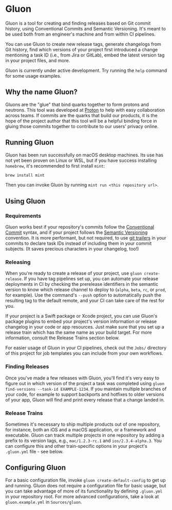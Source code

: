 # Gluon

Gluon is a tool for creating and finding releases based on Git commit history, using Conventional Commits and Semantic
Versioning. It's meant to be used both from an engineer's machine and from within CI pipelines.

You can use Gluon to create new release tags, generate changelogs from Git history, find which versions of your project
first introduced a change mentioning a task ID (i.e., from Jira or GitLab), embed the latest version tag in your project
files, and more.

Gluon is currently under active development. Try running the `help` command for some usage examples.

## Why the name Gluon?

Gluons are the "glue" that bind quarks together to form protons and neutrons. This tool was developed at 
[Proton](https://proton.me) to help with easy collaboration across teams. If commits are the quarks that build our
products, it is the hope of the project author that this tool will be a helpful binding force in gluing those commits
together to contribute to our users' privacy online.

## Running Gluon

Gluon has been run successfully on macOS desktop machines. Its use has not yet been proven on Linux or WSL, but if you
have success installing `homebrew`, it's recommended to first install `mint`:

```bash
brew install mint
```

Then you can invoke Gluon by running `mint run <this repository url>`.

## Using Gluon

### Requirements

Gluon works best if your repository's commits follow the [Conventional Commit](http://conventionalcommits.org) syntax,
and if your project follows the [Semantic Versioning](https://semver.org) convention. It is more performant, but not
required, to use [git trailers](https://git-scm.com/docs/git-interpret-trailers) in your commits to declare task IDs
instead of including them in your commit subjects. (It saves precious characters in your changelog, too!)

### Releasing

When you're ready to create a release of your project, use `gluon create-release`. If you have tag pipelines set up,
you can automate your release deployments in CI by checking the prerelease identifiers in the semantic version to know
which release channel to deploy to (`alpha`, `beta`, `rc`, or `prod`, for example). Use the command's `--push` option
to automatically push the resulting tag to the default remote, and your CI can take care of the rest for you.

If your project is a Swift package or Xcode project, you can use Gluon's package plugins to embed your project's
version information or release changelog in your code or app resources. Just make sure that you set up a release train
which has the same name as your build target. For more information, consult the Release Trains section below.

For easier usage of Gluon in your CI pipelines, check out the `Jobs/` directory of this project for job templates you
can include from your own workflows.

### Finding Releases

Once you've made a few releases with Gluon, you'll find it's very easy to figure out in which version of the project a
task was completed using `gluon find-versions --task-id EXAMPLE-1234`. If you maintain multiple branches of your code,
for example to support backports and hotfixes to older versions of your app, Gluon will find and print every release
that a change landed in.

### Release Trains

Sometimes it's necessary to ship multiple products out of one repository, for instance, both an iOS and a macOS
application, or a framework and executable. Gluon can track multiple projects in one repository by adding a prefix
to its version tags, e.g., `mac/1.2.3-rc.1` and `ios/2.3.4-alpha.3`. You can configure this and other train-specific
options in your project's `.gluon.yml` file - see below.

## Configuring Gluon

For a basic configuration file, invoke `gluon create-default-config` to get up and running. Gluon does not require
a configuration file for basic usage, but you can take advantage of more of its functionality by defining `.gluon.yml`
in your repository root. For more advanced configurations, take a look at `gluon.example.yml` in `Sources/gluon`.
